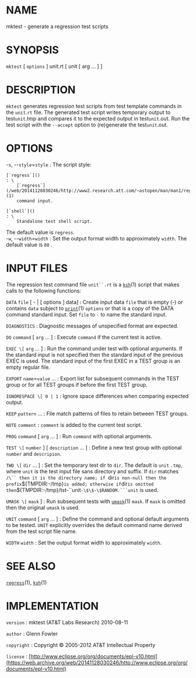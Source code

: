 # NAME

mktest - generate a regression test scripts

# SYNOPSIS

`mktest` \[ `options` \] unit.rt \[ unit \[ arg ... \] \]

# DESCRIPTION

`mktest` generates regression test scripts from test template commands
in the `unit`.`rt` file. The generated test script writes temporary
output to test`unit`.tmp and compares it to the expected output in
test`unit`.out. Run the test script with the `--accept` option to
(re)generate the test`unit`.out.

# OPTIONS

-`s`, --`style`=`style`
:   The script style:

    [`regress`]()
    : \
        [`regress`](/web/20141128030246/http://www2.research.att.com/~astopen/man/man1/regress.html)(1)
        command input.

    [`shell`]()
    : \
        Standalone test shell script.

The default value is `regress`.\
-`w`, --`width`=`width`
:   Set the output format width to approximately `width`. The default
    value is `80` .

# INPUT FILES

The regression test command file `unit``.rt` is a
[`ksh`](/web/20141128030246/http://www2.research.att.com/~astopen/man/man1/ksh.html)(1)
script that makes calls to the following functions:

`DATA` `file` \[ - | \[ options \] data\]
:   Create input data `file` that is empty (-) or contains `data`
    subject to
    [`print`](/web/20141128030246/http://www2.research.att.com/~astopen/man/man1/print.html)(1)
    `options` or that is a copy of the DATA command standard input. Set
    `file` to `-` to name the standard input.

`DIAGNOSTICS`
:   Diagnostic messages of unspecified format are expected.

`DO` `command` \[ `arg` ... \]
:   Execute `command` if the current test is active.

`EXEC \[` `arg` ... \]
:   Run the command under test with optional arguments. If the standard
    input is not specified then the standard input of the previous EXEC
    is used. The standard input of the first EXEC in a TEST group is an
    empty regular file.

`EXPORT` `name`=`value` ...
:   Export list for subsequent commands in the TEST group or for all
    TEST groups if before the first TEST group.

`IGNORESPACE \[ 0 | 1`
:   Ignore space differences when comparing expected output.

`KEEP` `pattern` ...
:   File match patterns of files to retain between TEST groups.

`NOTE` `comment`
:   `comment` is added to the current test script.

`PROG` `command` \[ `arg` ... \]
:   Run `command` with optional arguments.

`TEST \[` `number` \] \[ `description` ... \]
:   Define a new test group with optional `number` and `descripion`.

`TWD \[` `dir` ... \]
:   Set the temporary test dir to `dir`. The default is `unit` `.tmp`,
    where `unit` is the test input file sans directory and suffix. If
    `dir` matches `/\`` then it is the directory name; if `dir` is
    non-null then the prefix `\${TMPDIR:-/tmp}` is added; otherwise if
    `dir` is omitted then
    `\${TMPDIR:-/tmp}/tst-``unit`-\$\$-\$RANDOM.```unit` is used.

`UMASK \[` `mask` \]
:   Run subsequent tests with
    [`umask`](/web/20141128030246/http://www2.research.att.com/~astopen/man/man1/umask.html)(1)
    `mask`. If `mask` is omitted then the original `umask` is used.

`UNIT` `command` \[ `arg` ... \]
:   Define the command and optional default arguments to be tested.
    `UNIT` explicitly overrides the default command name derived from
    the test script file name.

`WIDTH` `width`
:   Set the output format width to approximately `width`.

# SEE ALSO

[`regress`](/web/20141128030246/http://www2.research.att.com/~astopen/man/man1/regress.html)(1),
[`ksh`](/web/20141128030246/http://www2.research.att.com/~astopen/man/man1/ksh.html)(1)

# IMPLEMENTATION

`version`
:   mktest (AT&T Labs Research) 2010-08-11

`author`
:   Glenn Fowler

`copyright`
:   Copyright © 2005-2012 AT&T Intellectual Property

`license`
:   [http://www.eclipse.org/org/documents/epl-v10.html](https://web.archive.org/web/20141128030246/http://www.eclipse.org/org/documents/epl-v10.html)


